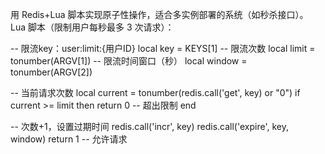 

用 Redis+Lua 脚本实现原子性操作，适合多实例部署的系统（如秒杀接口）。
Lua 脚本（限制用户每秒最多 3 次请求）：

-- 限流key：user:limit:{用户ID}
local key = KEYS[1]
-- 限流次数
local limit = tonumber(ARGV[1])
-- 限流时间窗口（秒）
local window = tonumber(ARGV[2])

-- 当前请求次数
local current = tonumber(redis.call('get', key) or "0")
if current >= limit then
    return 0  -- 超出限制
end

-- 次数+1，设置过期时间
redis.call('incr', key)
redis.call('expire', key, window)
return 1  -- 允许请求